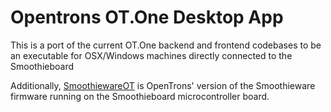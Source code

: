 # Opentrons OT.One Desktop App

This is a port of the current OT.One backend and frontend codebases to be an executable for OSX/Windows machines directly connected to the Smoothieboard

Additionally, [SmoothiewareOT](https://github.com/Opentrons/SmoothiewareOT) is OpenTrons' version of the Smoothieware firmware running on the Smoothieboard microcontroller board.
